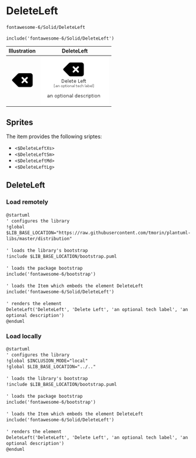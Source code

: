 # DeleteLeft


```text
fontawesome-6/Solid/DeleteLeft
```

```text
include('fontawesome-6/Solid/DeleteLeft')
```



| Illustration | DeleteLeft |
| :---: | :---: |
| ![illustration for Illustration](../../fontawesome-6/Solid/DeleteLeft.png) | ![illustration for DeleteLeft](../../fontawesome-6/Solid/DeleteLeft.Local.png) |



## Sprites
The item provides the following sriptes:

- `<$DeleteLeftXs>`
- `<$DeleteLeftSm>`
- `<$DeleteLeftMd>`
- `<$DeleteLeftLg>`





## DeleteLeft

### Load remotely
```plantuml
@startuml
' configures the library
!global $LIB_BASE_LOCATION="https://raw.githubusercontent.com/tmorin/plantuml-libs/master/distribution"

' loads the library's bootstrap
!include $LIB_BASE_LOCATION/bootstrap.puml

' loads the package bootstrap
include('fontawesome-6/bootstrap')

' loads the Item which embeds the element DeleteLeft
include('fontawesome-6/Solid/DeleteLeft')

' renders the element
DeleteLeft('DeleteLeft', 'Delete Left', 'an optional tech label', 'an optional description')
@enduml
```

### Load locally
```plantuml
@startuml
' configures the library
!global $INCLUSION_MODE="local"
!global $LIB_BASE_LOCATION="../.."

' loads the library's bootstrap
!include $LIB_BASE_LOCATION/bootstrap.puml

' loads the package bootstrap
include('fontawesome-6/bootstrap')

' loads the Item which embeds the element DeleteLeft
include('fontawesome-6/Solid/DeleteLeft')

' renders the element
DeleteLeft('DeleteLeft', 'Delete Left', 'an optional tech label', 'an optional description')
@enduml
```

